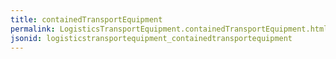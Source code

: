 ```yaml
---
title: containedTransportEquipment
permalink: LogisticsTransportEquipment.containedTransportEquipment.html
jsonid: logisticstransportequipment_containedtransportequipment
---
```

